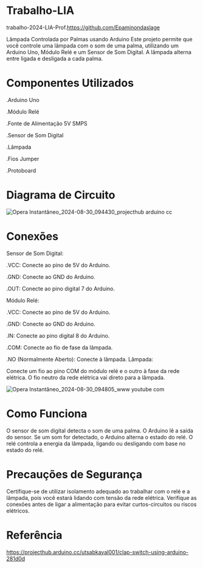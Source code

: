 # Trabalho-LIA

trabalho-2024-LIA-Prof.https://github.com/Epaminondaslage

Lâmpada Controlada por Palmas usando Arduino
Este projeto permite que você controle uma lâmpada com o som de uma palma, utilizando um Arduino Uno, Módulo Relé e um Sensor de Som Digital. A lâmpada alterna entre ligada e desligada a cada palma.

# Componentes Utilizados
.Arduino Uno

.Módulo Relé

.Fonte de Alimentação 5V SMPS

.Sensor de Som Digital

.Lâmpada

.Fios Jumper

.Protoboard
# Diagrama de Circuito

![Opera Instantâneo_2024-08-30_094430_projecthub arduino cc](https://github.com/user-attachments/assets/41767499-f346-4089-bf78-fd8601d87e65)


# Conexões

Sensor de Som Digital:

.VCC: Conecte ao pino de 5V do Arduino.

.GND: Conecte ao GND do Arduino.

.OUT: Conecte ao pino digital 7 do Arduino.

Módulo Relé:

.VCC: Conecte ao pino de 5V do Arduino.

.GND: Conecte ao GND do Arduino.

.IN: Conecte ao pino digital 8 do Arduino.

.COM: Conecte ao fio de fase da lâmpada.

.NO (Normalmente Aberto): Conecte à lâmpada.
Lâmpada:

Conecte um fio ao pino COM do módulo relé e o outro à fase da rede elétrica.
O fio neutro da rede elétrica vai direto para a lâmpada.

![Opera Instantâneo_2024-08-30_094805_www youtube com](https://github.com/user-attachments/assets/d9a1d80e-e375-4e18-a544-6bca2b0d4015)

# Como Funciona

O sensor de som digital detecta o som de uma palma.
O Arduino lê a saída do sensor. Se um som for detectado, o Arduino alterna o estado do relé.
O relé controla a energia da lâmpada, ligando ou desligando com base no estado do relé.

# Precauções de Segurança

Certifique-se de utilizar isolamento adequado ao trabalhar com o relé e a lâmpada, pois você estará lidando com tensão da rede elétrica.
Verifique as conexões antes de ligar a alimentação para evitar curtos-circuitos ou riscos elétricos.

# Referência
https://projecthub.arduino.cc/utsabkayal001/clap-switch-using-arduino-281d0d
